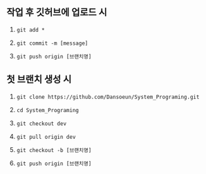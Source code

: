 ## 작업 후 깃허브에 업로드 시 
1. ```
   git add *
   ```
2. ```
   git commit -m [message]
   ```
3. ```
   git push origin [브랜치명]
   ```

## 첫 브랜치 생성 시 
1. ```
   git clone https://github.com/Dansoeun/System_Programing.git
   ```
2. ```
   cd System_Programing
   ```
3. ```
   git checkout dev
   ```
4. ```
   git pull origin dev
   ```
5. ```
   git checkout -b [브랜치명]
   ```
6. ```
   git push origin [브랜치명]
   ```
